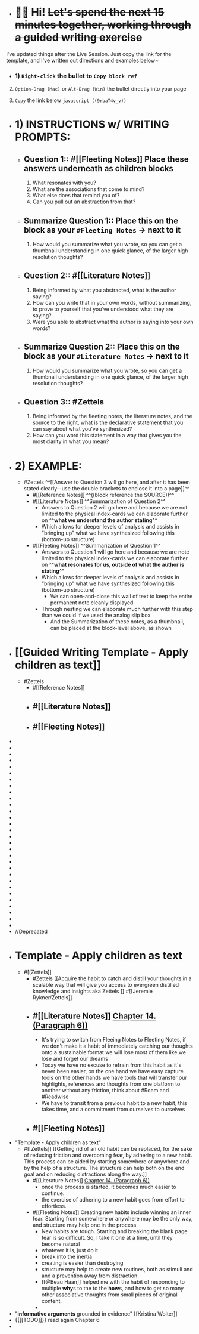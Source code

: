 - # 👋🏼 Hi! ~~Let's spend the next 15 minutes together, working through a guided writing exercise~~ 

I've updated things after the Live Session. Just copy the link for the template, and I've written out directions and examples below~
- ### 1) `Right-click` the bullet to `Copy block ref`

2) `Option-Drag (Mac)` or `Alt-Drag (Win)` the bullet directly into your page

3) `Copy` the link below ```javascript
((9rbaT4v_v))```

- # 1) INSTRUCTIONS w/ WRITING PROMPTS:
    - ## Question 1:: #[[Fleeting Notes]] Place these answers underneath as children blocks
        1. What resonates with you?
        2. What are the associations that come to mind?
        3. What else does that remind you of?
        4. Can you pull out an abstraction from that?
    - ## Summarize Question 1:: Place this on the block as your `#Fleeting Notes` → next to it
        1. How would you summarize what you wrote, so you can get a thumbnail understanding in one quick glance, of the larger high resolution thoughts?
    - ## Question 2:: #[[Literature Notes]]
        1. Being informed by what you abstracted, what is the author saying?
        2. How can you write that in your own words, without summarizing, to prove to yourself that you’ve understood what they are saying?
        3. Were you able to abstract what the author is saying into your own words?
    - ## Summarize Question 2:: Place this on the block as your `#Literature Notes` → next to it
        1. How would you summarize what you wrote, so you can get a thumbnail understanding in one quick glance, of the larger high resolution thoughts?
    - ## Question 3:: #Zettels
        1. Being informed by the fleeting notes, the literature notes, and the source to the right, what is the declarative statement that you can say about what you’ve synthesized?
        2. How can you word this statement in a way that gives you the most clarity in what you mean?
- # 2) EXAMPLE:
    - #Zettels ^^[[Answer to Question 3 will go here, and after it has been stated clearly--use the double brackets to enclose it into a page]]^^
        - #[[Reference Notes]] ^^((block reference the SOURCE))^^
        - #[[Literature Notes]] ^^Summarization of Question 2^^
            - Answers to Question 2 will go here and because we are not limited to the physical index-cards we can elaborate further on ^^**__what we understand the author stating__**^^
            - Which allows for deeper levels of analysis and assists in "bringing up" what we have synthesized following this (bottom-up structure)
        - #[[Fleeting Notes]] ^^Summarization of Question 1^^
            - Answers to Question 1 will go here and because we are note limited to the physical index-cards we can elaborate further on ^^**__what resonates for us, outside of what the author is stating__**^^
            - Which allows for deeper levels of analysis and assists in "bringing up" what we have synthesized following this (bottom-up structure)
                - We can open-and-close this wall of text to keep the entire permanent note cleanly displayed
            - Through nesting we can elaborate much further with this step than we could if we used the analog slip box 
                - And the Summarization of these notes, as a thumbnail, can be placed at the block-level above, as shown
- # [[Guided Writing Template - Apply children as text]]
    - #Zettels 
        - #[[Reference Notes]] 
        - #[[Literature Notes]] 
            - 
        - #[[Fleeting Notes]] 
            - 
- 
- 
- 
- 
- 
- 
- 
- 
- 
- 
- 
- 
- 
- 
- 
- 
- 
- 
- 
- 
- 
- 
- 
- 
- 
- 
- 
- 
- 
- 
- //Deprecated
- # Template - Apply children as text
    - #[[Zettels]] 
        - #Zettels [[Acquire the habit to catch and distill your thoughts in a scalable way that will give you access to evergreen distilled knowledge and insights aka Zettels ]] #[[Jeremie Rykner/Zettels]]
        - #[[Literature Notes]] [Chapter 14. (Paragraph 6))](((4hIM0I_l_)))
            - 
            - It's trying to switch from Fleeing Notes to Fleeting Notes, if we don't make it a habit of immediately catching our thoughts onto a sustainable format we will lose most of them like we lose and forget our dreams
            - Today we have no excuse to refrain from this habit as it's never been easier, on the one hand we have easy capture tools on the other hands we have tools that will transfer our highlights, references and thoughts from one platform to another without any friction, think about #Roam and #Readwise
            - We have to transit from a previous habit to a new habit, this takes time, and a commitment from ourselves to ourselves
        - #[[Fleeting Notes]] 
            - 
- "Template - Apply children as text"
    - #[[Zettels]] [[Getting rid of an old habit can be replaced, for the sake of reducing friction and overcoming fear, by adhering to a new habit. This process can be aided by starting somewhere or anywhere and by the help of a structure. The structure can help both on the end goal and on reducing distractions along the way.]]
        - #[[Literature Notes]] [Chapter 14. (Paragraph 6))](((4hIM0I_l_)))
            - once the process is started, it becomes much easier to continue.
            - the exercise of adhering to a new habit goes from effort to effortless.
        - #[[Fleeting Notes]] Creating new habits include winning an inner fear. Starting from somewhere or anywhere may be the only way, and structure may help one in the process.
            - New habits are tough. Starting and breaking the blank page fear is so difficult. So, I take it one at a time, until they become natural
            - whatever it is, just do it
            - break into the inertia
            - creating is easier than destroying
            - structure may help to create new routines, both as stimuli and and a prevention away from distraction
            - [[@Beau Haan]] helped me with the habit of responding to multiple **why**s to the to the **how**s, and how to get so many other associative thoughts from small pieces of original content.
            - 
- "**informative arguments** grounded in evidence" [[Kristina Wolter]]
- {{[[TODO]]}} read again Chapter 6
- 
